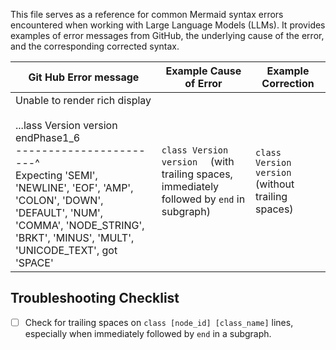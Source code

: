 This file serves as a reference for common Mermaid syntax errors encountered when working with Large Language Models (LLMs). It provides examples of error messages from GitHub, the underlying cause of the error, and the corresponding corrected syntax.

| Git Hub Error message | Example Cause of Error | Example Correction |
|---|---|---|
| Unable to render rich display<br><br>...lass Version version endPhase1_6<br>-----------------------^<br>Expecting 'SEMI', 'NEWLINE', 'EOF', 'AMP', 'COLON', 'DOWN', 'DEFAULT', 'NUM', 'COMMA', 'NODE_STRING', 'BRKT', 'MINUS', 'MULT', 'UNICODE_TEXT', got 'SPACE' | `class Version version  ` (with trailing spaces, immediately followed by `end` in subgraph) | `class Version version` (without trailing spaces) |

## Troubleshooting Checklist

- [ ] Check for trailing spaces on `class [node_id] [class_name]` lines, especially when immediately followed by `end` in a subgraph.
